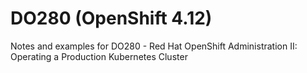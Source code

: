 # DO280 (OpenShift 4.12)
Notes and examples for DO280 - Red Hat OpenShift Administration II: Operating a Production Kubernetes Cluster
